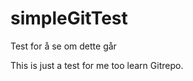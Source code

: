 simpleGitTest
=============

Test for å se om dette går

This is just a test for me too learn Gitrepo.
